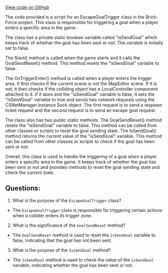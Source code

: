 [View code on GitHub](https://github.com/TieHaxJan/Brick-Force/Assembly-CSharp\EscapeGoalTrigger.cs)

The code provided is a script for an EscapeGoalTrigger class in the Brick-Force project. This class is responsible for triggering a goal when a player enters a specific area in the game. 

The class has a private static boolean variable called "isSendGoal" which keeps track of whether the goal has been sent or not. The variable is initially set to false. 

The Start() method is called when the game starts and it calls the GoalSendReset() method. This method resets the "isSendGoal" variable to false. 

The OnTriggerEnter() method is called when a player enters the trigger area. It first checks if the current scene is not the MapEditor scene. If it is not, it then checks if the colliding object has a LocalController component attached to it. If it does and the "isSendGoal" variable is false, it sets the "isSendGoal" variable to true and sends two network requests using the CSNetManager.Instance.Sock object. The first request is to send a respawn ticket request and the second request is to send an escape goal request. 

The class also has two public static methods. The GoalSendReset() method resets the "isSendGoal" variable to false. This method can be called from other classes or scripts to reset the goal sending state. The IsSendGoal() method returns the current value of the "isSendGoal" variable. This method can be called from other classes or scripts to check if the goal has been sent or not. 

Overall, this class is used to handle the triggering of a goal when a player enters a specific area in the game. It keeps track of whether the goal has been sent or not and provides methods to reset the goal sending state and check the current state.
## Questions: 
 1. What is the purpose of the `EscapeGoalTrigger` class?
- The `EscapeGoalTrigger` class is responsible for triggering certain actions when a collider enters its trigger zone.

2. What is the significance of the `GoalSendReset` method?
- The `GoalSendReset` method is used to reset the `isSendGoal` variable to false, indicating that the goal has not been sent.

3. What is the purpose of the `IsSendGoal` method?
- The `IsSendGoal` method is used to check the value of the `isSendGoal` variable, indicating whether the goal has been sent or not.